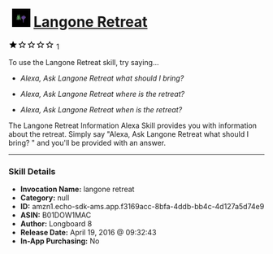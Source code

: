 # &nbsp;<img src="skill_icon" alt="Langone Retreat icon" width="36"> [Langone Retreat](http://alexa.amazon.com/#skills/amzn1.echo-sdk-ams.app.f3169acc-8bfa-4ddb-bb4c-4d127a5d74e9)
![1 stars](../../images/ic_star_black_18dp_1x.png)![1 stars](../../images/ic_star_border_black_18dp_1x.png)![1 stars](../../images/ic_star_border_black_18dp_1x.png)![1 stars](../../images/ic_star_border_black_18dp_1x.png)![1 stars](../../images/ic_star_border_black_18dp_1x.png) 1

To use the Langone Retreat skill, try saying...

* *Alexa, Ask Langone Retreat what should I bring?*

* *Alexa, Ask Langone Retreat where is the retreat?*

* *Alexa, Ask Langone Retreat when is the retreat?*

The Langone Retreat Information Alexa Skill provides you with information about the retreat.  Simply say "Alexa, Ask Langone Retreat what should I bring? " and you'll be provided with an answer.

***

### Skill Details

* **Invocation Name:** langone retreat
* **Category:** null
* **ID:** amzn1.echo-sdk-ams.app.f3169acc-8bfa-4ddb-bb4c-4d127a5d74e9
* **ASIN:** B01DOW1MAC
* **Author:** Longboard 8
* **Release Date:** April 19, 2016 @ 09:32:43
* **In-App Purchasing:** No
